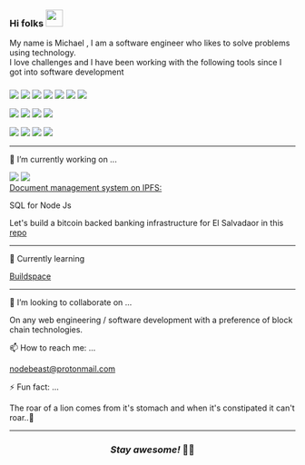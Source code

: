 
### Hi folks <img src="https://raw.githubusercontent.com/MartinHeinz/MartinHeinz/master/wave.gif" width="30px">

My name is Michael , I am a software engineer who likes to solve problems using technology.<br>
I love challenges and I have been working with the following tools since I got into software development

###
<p>
<img src='https://img.shields.io/badge/OS-linux-brightgreen'>
<img src='https://img.shields.io/badge/Node%20Js-Express-brightgreen'>
<img src='https://img.shields.io/badge/Node%20Js-Restify-brightgreen'>
<img src='https://img.shields.io/badge/API-REST%20APIs-green'>
<img src='https://img.shields.io/badge/Security-Passport-orange'>
<img src='https://img.shields.io/badge/Communications-Twillio-orange'>
<img src='https://img.shields.io/badge/Cloud-Docker-red'>
</p>
<p>
  <img src='https://img.shields.io/badge/NoSQL-MongoDB-green'>
  <img src='https://img.shields.io/badge/NoSQL-Redis-green'>
  <img src='https://img.shields.io/badge/SQL-postgresql-green'>
  <img src='https://img.shields.io/badge/Search-Elastic%20Search-green'>
</p>
<p>
  <img src='https://img.shields.io/badge/Block%20Chain-Infura.io-orange'>
   <img src='https://img.shields.io/badge/DEVOps-Digital%20Ocean-orange'>
  <img src='https://img.shields.io/badge/DEVOps-AWS-Code%20pipeline'>
  <img src='https://img.shields.io/badge/DEVOps-AWS--Code%20pipeline-orange'>
</p>

---

🔭 I’m currently working on ...

<img src='https://img.shields.io/badge/Truffle-Solidty-blue'>
<img src='https://img.shields.io/badge/EVM-Smart%20Contracts-blue'><br>
<a href="https://drive.google.com/file/d/1FGLh-wsozWNFcMT9kEV9nDsvWQnaFYH9/view">Document management system on IPFS:</a>

SQL for Node Js

Let's build a bitcoin backed banking infrastructure for El Salvadaor in this <a href='https://github.com/GaloyMoney/galoy.git'>repo</a>

---
 📗 Currently learning

 <a href="https://app.buildspace.so/courses/CO02cf0f1c-f996-4f50-9669-cf945ca3fb0b">Buildspace</a>
 
 
---

👯 I’m looking to collaborate on ...

On any  web engineering / software development with a preference of block chain technologies.

📫 How to reach me: ...

nodebeast@protonmail.com

⚡ Fun fact: ...

The roar of a lion comes from it's stomach and when it's constipated it can't roar..🦁

---



<h3 align='center'>
  <i>Stay awesome!</i>
 🕺🏾
</h3>



<!--
**MikeMwambia-TrojanSystem/MikeMwambia-TrojanSystem** is a ✨ _special_ ✨ repository because its `README.md` (this file) appears on your GitHub profile.

Here are some ideas to get you started:

- 🔭 I’m currently working on ...
- 🌱 I’m currently learning ...
- 👯 I’m looking to collaborate on ...
- 🤔 I’m looking for help with ...
- 💬 Ask me about ...
- 📫 How to reach me: ...
- 😄 Pronouns: ...
- ⚡ Fun fact: ...
-->
